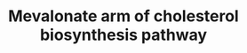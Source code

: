 ---
annotations:
- id: PW:0000454
  parent: classic metabolic pathway
  type: Pathway Ontology
  value: cholesterol biosynthetic pathway
- id: CL:0000000
  type: Cell Type Ontology
  value: cell
- id: PW:0002061
  parent: regulatory pathway
  type: Pathway Ontology
  value: mitochondria transport pathway
- id: PW:0000752
  parent: classic metabolic pathway
  type: Pathway Ontology
  value: altered cholesterol biosynthetic pathway
- id: CL:0000181
  type: Cell Type Ontology
  value: obsolete metabolising cell
- id: PW:0000453
  parent: classic metabolic pathway
  type: Pathway Ontology
  value: isoprenoid biosynthetic pathway
authors:
- DeSl
- Egonw
- Fehrhart
- L Dupuis
- Mkutmon
description: he mevalonate arm of the cholesterol biosynthesis pathway for different
  cellular regions.
last-edited: 2021-05-27
organisms:
- Homo sapiens
redirect_from:
- /index.php/Pathway:WP4190
- /instance/WP4190
- /instance/WP4190_rr124024
revision: r124024
schema-jsonld:
- '@context': https://schema.org/
  '@id': https://wikipathways.github.io/pathways/WP4190.html
  '@type': Dataset
  creator:
    '@type': Organization
    name: WikiPathways
  description: he mevalonate arm of the cholesterol biosynthesis pathway for different
    cellular regions.
  keywords:
  - 3-hydroxy-3-methylglutaryl-CoA
  - ACAT1
  - ACAT2
  - Acetyl-CoA
  - FDFT1
  - FDPS
  - GGPS1
  - H+
  - HMGCL
  - HMGCR
  - HMGCS1
  - HS-CoA
  - IDI1
  - IDI2
  - MVD
  - MVK
  - NAD(P)+
  - NAD(P)H
  - NAD+
  - NADH
  - PMVK
  - acetoacetate
  - acetoacetyl-CoA
  - dimethylallyl-PP
  - famesyl-PP
  - geranyl-PP
  - geranylgeranyl-PP
  - isopenthyl-PP
  - mevaldyl
  - mevaldyl-CoA
  - mevalonate
  - mevalonate-P
  - mevalonate-PP
  - presqualene-PP
  - squalene
  license: CC0
  name: Mevalonate arm of cholesterol biosynthesis pathway
seo: CreativeWork
title: Mevalonate arm of cholesterol biosynthesis pathway
wpid: WP4190
---